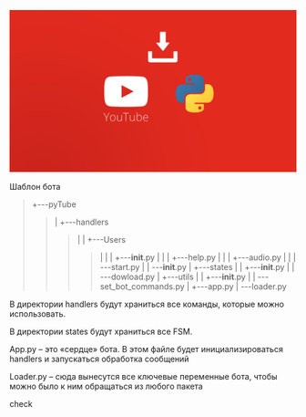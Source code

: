 
![1](https://github.com/Al3n-dev/youtbot/blob/master/ytb_pyt.jpg)












Шаблон бота

> +---pyTube
>> |  +---handlers
>>>|  |   +---Users
>>>>|  |   |   +---__init__.py
>>>>|  |   |   +---help.py
>>>>|  |   |   +---audio.py
>>>>|  |   |   \---start.py
>>>|  |   \---__init__.py
>>|   +---states
>>>|   |  +---__init__.py
>>>|   |  \---dowload.py
>>|   +---utils
>>>|   |  +---__init__.py
>>>|   |   \---set_bot_commands.py
>>|  +---app.py
>>|  \---loader.py

В директории handlers будут храниться все команды, которые можно использовать.

В директории states будут храниться все FSM.

App.py – это «сердце» бота. В этом файле будет инициализироваться handlers и запускаться обработка сообщений

Loader.py – сюда вынесутся все ключевые переменные бота, чтобы можно было к ним обращаться из любого пакета

check
